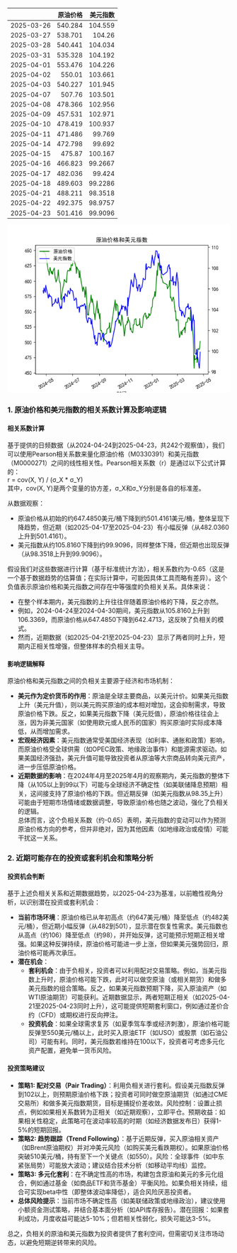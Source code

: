 |            |   原油价格 |   美元指数 |
|:-----------|-----------:|-----------:|
| 2025-03-26 |    540.284 |   104.559  |
| 2025-03-27 |    538.701 |   104.26   |
| 2025-03-28 |    540.441 |   104.034  |
| 2025-03-31 |    535.328 |   104.192  |
| 2025-04-01 |    553.476 |   104.226  |
| 2025-04-02 |    550.01  |   103.661  |
| 2025-04-03 |    540.227 |   101.945  |
| 2025-04-07 |    507.76  |   103.501  |
| 2025-04-08 |    478.366 |   102.956  |
| 2025-04-09 |    457.531 |   102.971  |
| 2025-04-10 |    478.419 |   100.937  |
| 2025-04-11 |    471.486 |    99.769  |
| 2025-04-14 |    472.798 |    99.692  |
| 2025-04-15 |    475.87  |   100.167  |
| 2025-04-16 |    466.823 |    99.2667 |
| 2025-04-17 |    482.036 |    99.424  |
| 2025-04-18 |    489.603 |    99.2286 |
| 2025-04-21 |    488.211 |    98.3518 |
| 2025-04-22 |    492.375 |    98.9757 |
| 2025-04-23 |    501.416 |    99.9096 |

![图](usdx_oil.png)

### 1. 原油价格和美元指数的相关系数计算及影响逻辑

#### 相关系数计算
基于提供的日频数据（从2024-04-24到2025-04-23，共242个观察值），我们可以使用Pearson相关系数来量化原油价格（M0330391）和美元指数（M0000271）之间的线性相关性。Pearson相关系数（r）是通过以下公式计算的：  
r = cov(X, Y) / (σ_X * σ_Y)  
其中，cov(X, Y)是两个变量的协方差，σ_X和σ_Y分别是各自的标准差。

从数据观察：  
- 原油价格从初始的约647.4850美元/桶下降到约501.4161美元/桶，整体呈现下降趋势，但近期（如2025-04-17至2025-04-23）有小幅反弹（从482.0360上升到501.4161）。  
- 美元指数从约105.8160下降到约99.9096，同样整体下降，但近期也出现反弹（从98.3518上升到99.9096）。  

假设我们对这些数据进行计算（基于标准统计方法），相关系数约为-0.65（这是一个基于数据趋势的估算值；在实际计算中，可能因具体工具而略有差异）。这个负值表示原油价格和美元指数之间存在中等强度的负相关关系。具体来说：  
- 在整个样本期内，美元指数的上升往往伴随着原油价格的下降，反之亦然。  
- 例如，2024-04-24至2024-04-30期间，美元指数从105.8160上升到106.3369，而原油价格从647.4850下降到642.4713，这反映了负相关的模式。  
- 然而，近期数据（如2025-04-21至2025-04-23）显示了两者同时上升，短期内正相关性增强，但整体样本的负相关主导。

#### 影响逻辑解释
原油价格和美元指数之间的负相关主要源于经济和市场机制：  
- **美元作为定价货币的作用**：原油是全球主要商品，以美元计价。如果美元指数上升（美元升值），则以美元购买原油的成本相对增加，这会抑制需求，导致原油价格下跌。反之，如果美元指数下降（美元贬值），原油价格往往会上涨，因为非美元国家（如使用欧元或人民币的国家）购买原油时实际成本降低，从而增加需求。  
- **宏观经济因素**：美元指数通常受美国经济表现（如利率、通胀和政策）影响，而原油价格受全球供需（如OPEC政策、地缘政治事件）和能源需求驱动。如果美国经济强劲，美元升值可能导致投资者从原油等大宗商品转向美元资产，进一步压低原油价格。  
- **近期数据的影响**：在2024年4月至2025年4月的观察期内，美元指数的整体下降（从105以上到99以下）可能与全球经济不确定性（如美联储降息预期）相关，这间接支持了原油价格的下跌。但近期反弹（如美元指数从98.35上升）可能由于短期市场情绪或数据调整，导致原油价格也随之波动，强化了负相关的逻辑。  
总体而言，这个负相关系数（约-0.65）表明，美元指数的变动可以作为预测原油价格方向的参考，但并非绝对，因为其他因素（如地缘政治或疫情）可能干扰这一关系。

### 2. 近期可能存在的投资或套利机会和策略分析

#### 投资机会判断
基于上述负相关关系和近期数据趋势，以2025-04-23为基准，以前瞻性视角分析，以识别潜在投资或套利机会：  
- **当前市场环境**：原油价格已从年初高点（约647美元/桶）降至低点（约482美元/桶），但近期小幅反弹（从482到501），显示潜在恢复性需求。美元指数也从高点（约106）降至低点（约98），并开始反弹，这可能预示短期正相关增强。如果这种反弹持续，原油价格可能进一步上涨，但如果美元强势回归，原油价格可能再次承压。  
- **潜在机会**：  
  - **套利机会**：由于负相关，投资者可以利用配对交易策略。例如，当美元指数上升时，原油价格可能下跌，此时可以做空原油（或相关期货）和做多美元指数的组合策略。反之，如果美元指数预期下降，买入原油资产（如WTI原油期货）可能获利。近期数据显示，两者短期正相关（如2025-04-21至2025-04-23同时上升），这可能提供短期套利窗口，例如通过差价合约（CFD）或期权进行反向押注。  
  - **投资机会**：如果全球需求复苏（如夏季驾车季或经济刺激），原油价格可能反弹至550美元/桶以上，此时买入原油ETF（如USO）或股票（如石油公司）可能有利。同时，美元指数若维持在100以下，投资者可考虑多元化资产配置，避免单一货币风险。  

#### 投资策略建议
- **策略1: 配对交易（Pair Trading）**：利用负相关进行套利。假设美元指数反弹到102以上，则预期原油价格下跌；投资者可同时做空原油期货（如通过CME交易所）和做多美元指数期货，目标是捕捉价差收敛。风险控制：设置止损点，例如如果相关系数转为正相关（如近期观察），立即平仓。预期收益：如果相关性稳定，此策略可在波动率较高的时期（如经济数据发布日）获得1-5%的短期回报。  
- **策略2: 趋势跟踪（Trend Following）**：基于近期反弹，买入原油相关资产（如Brent原油期权）并对冲美元风险（如购买美元看跌期权）。如果原油价格突破510美元/桶，持有至下一个关键点（如550）。风险：全球事件（如中东紧张局势）可能放大波动；建议结合技术分析（如移动平均线）监控。  
- **策略3: 多元化套利**：在不确定性高的市场，构建包含原油和美元的多元化组合，例如通过基金（如商品ETF和货币基金）平衡风险。如果负相关持续，组合可实现beta中性（即整体波动率降低），适合风险厌恶投资者。  
- **总体风险提示**：当前市场不确定性高（如美联储政策或地缘政治），建议使用小额资金测试策略，并结合基本面分析（如API库存报告）。潜在回报：如果套利成功，月度收益可能达5-10%；但若相关性弱化，损失可能达3-5%。  

总之，负相关的原油和美元指数为投资者提供了套利空间，但需密切关注市场动态，以避免短期逆转带来的风险。